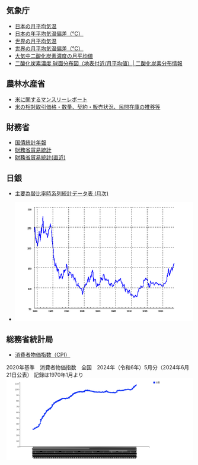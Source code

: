 ## 気象庁
- [日本の月平均気温](https://www.data.jma.go.jp/cpdinfo/temp/may_jpn.html)
- [日本の年平均気温偏差（℃）](https://www.data.jma.go.jp/cpdinfo/temp/list/an_jpn.html)
- [世界の月平均気温](https://www.data.jma.go.jp/cpdinfo/temp/jul_wld.html)
- [世界の月平均気温偏差（℃）](https://www.data.jma.go.jp/cpdinfo/temp/list/mon_wld.html)
- [大気中二酸化炭素濃度の月平均値](https://www.data.jma.go.jp/ghg/kanshi/obs/co2_monthave_ryo.html)
- [二酸化炭素濃度 球面分布図（地表付近/月平均値）| 二酸化炭素分布情報](https://www.data.jma.go.jp/ghg/kanshi/co2sphere/co2spherems.html)

## 農林水産省
- [米に関するマンスリーレポート](https://www.maff.go.jp/j/seisan/keikaku/soukatu/mr.html)
- [米の相対取引価格・数量、契約・販売状況、民間在庫の推移等](https://www.maff.go.jp/j/seisan/keikaku/soukatu/aitaikakaku.html)

## 財務省
- [国債統計年報](https://www.mof.go.jp/jgbs/publication/annual_report/index.html)
- [財務省貿易統計](https://www.customs.go.jp/toukei/info/index.htm)
- [財務省貿易統計(直近)](https://www.customs.go.jp/toukei/latest/index.htm)

## 日銀
 - [主要為替比率時系列統計データ表 (月次)](https://www.stat-search.boj.or.jp/ssi/mtshtml/fm08_m_1.html)

 - ![](fxerm06.png)
  
## 総務省統計局
 - [消費者物価指数（CPI）](https://www.stat.go.jp/data/cpi/index.html)

2020年基準　消費者物価指数　全国　2024年（令和6年）5月分（2024年6月21日公表）
記録は1970年1月より
![](CPI.png)
